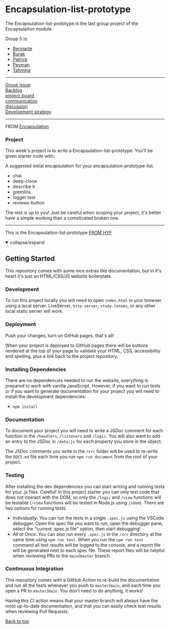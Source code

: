 # Encapsulation-list-prototype

The Encapsulation-list-prototype is the last group project of the Encapsulation module.

Group 5 is:

- [Bermarte](https://github.com/bermarte)
- [Burak](https://github.com/businan)
- [Patrick](https://github.com/22count22)
- [Peyman](https://github.com/peymanshahmarimikaeeldarehsi)
- [Tahmina](https://github.com/tahminarasoli/)

---

[Group issue](https://github.com/HackYourFutureBelgium/class-11-12/issues/250)  
[Backlog](https://github.com/bermarte/encapsulation-list-prototype/blob/master/project-planning/backlog.md)  
[project-board](https://github.com/bermarte/encapsulation-list-prototype/projects/1)  
[communication](https://github.com/bermarte/encapsulation-list-prototype/blob/master/project-planning/communication.md)  
[discussion](https://github.com/bermarte/encapsulation-list-prototype/discussions/1)  
[Development strategy](https://github.com/bermarte/encapsulation-list-prototype/blob/master/project-planning/development-strategy.md)

---

FROM [Encapsulation](https://github.com/HackYourFutureBelgium/encapsulation)

### Project

This week's project is to write a Encapsulation-list-prototype. You'll be given starter code with:

A suggested initial encapsulation for your encapsulation-prototype-list.

- chai
- deep-clone
- describe it
- gremlins
- logger tool
- reviews-button

The rest is up to you! Just be careful when scoping your project, it's better have a simple working than a complicated broken one.

---

This is the Encapsulation-list-prototype [FROM HYF](https://github.com/bermarte/encapsulation-list-prototype)

<details open>
<summary>collapse/expand</summary>

## Getting Started

This repository comes with some nice extras like documentation, but in it's heart it's just an HTML/CSS/JS website boilerplate.

### Development

To run this project locally you will need to open `index.html` in your browser using a local server. LiveServer, `http-server`, `study-lenses`, or any other local static server will work.

### Deployment

Push your changes, turn on GitHub pages, that's all!

When your project is deployed to GitHub pages there will be buttons rendered at the top of your page to validate your HTML, CSS, accessibility and spelling, plus a link back to the project repository.

### Installing Dependencies

There are no dependencies needed to run the website, everything is prepared to work with vanilla JavaScript. However, if you want to run tests or if you want to generate documentation for your project you will need to install the development dependencies:

- `npm install`

### Documentation

To document your project you will need to write a JSDoc comment for each function in the `/handlers`, `/listeners` and `/logic`. You will also want to add an entry to the JSDoc in `/data.js` for each property you store in the object.

The JSDoc comments you write in the `/src` folder will be used to re-write the `DOCS.md` file each time you run `npm run document` from the root of your project.

### Testing

After installing the dev dependencies you can start writing and running tests for your .js files. Careful! In this project starter you can only test code that does not interact with the DOM, so only the `/logic` and `/view` functions will be testable (`/view` functions will be tested in Node.js using `jsdom`). There are two options for running tests:

- _Individually_: You can run the tests in a single `.spec.js` using the VSCode debugger. Open the spec file you want to run, open the debugger pane, select the "current .spec.js file" option, then start debugging!
- _All at Once_: You can also run every `.spec.js` in the `/src` directory at the same time using `npm run test`. When you run the `npm run test` command all test results will be logged to the console, and a report file will be generated next to each spec file. These report files will be helpful when reviewing PRs to the `main`/`master` branch.

### Continuous Integration

This repository comes with a GitHub Action to re-build the documentation and run all the tests whenever you push to `master`/`main`, and each time you open a PR to `master`/`main`. You don't need to do anything, it works!

Having this CI action means that your master branch will always have the most up-to-date documentation, and that you can easily check test results when reviewing Pull Requests.

</details>

[Back to top ](#Encapsulation-list-prototype)
